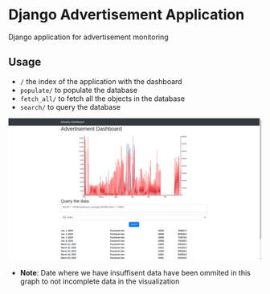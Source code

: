 # Django Advertisement Application

Django application for advertisement monitoring

## Usage

- ```/``` the index of the application with the dashboard
- ```populate/``` to populate the database
- ```fetch_all/``` to fetch all the objects in the database
- ```search/``` to query the database

 ![](dashboard/static/screenshot.png)

- **Note**: Date where we have insuffisent data have been ommited in this graph to not incomplete data in the visualization